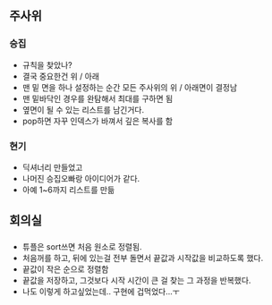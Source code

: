 ## 주사위
### 승집
- 규칙을 찾았나?
- 결국 중요한건 위 / 아래
- 맨 밑 면을 하나 설정하는 순간 모든 주사위의 위 / 아래면이 결정남
- 맨 밑바닥인 경우를 완탐해서 최대를 구하면 됨
- 옆면이 될 수 있는 리스트를 남긴거다.
- pop하면 자꾸 인덱스가 바껴서 깊은 복사를 함

### 현기
- 딕셔너리 만들었고
- 나머진 승집오빠랑 아이디어가 같다.
- 아예 1~6까지 리스트를 만듦

## 회의실
###
- 튜플은 sort쓰면 처음 원소로 정렬됨.
- 처음꺼를 하고, 뒤에 있는걸 전부 돌면서 끝값과 시작값을 비교하도록 했다.
- 끝값이 작은 순으로 정렬함
- 끝값을 저장하고, 그것보다 시작 시간이 큰 걸 찾는 그 과정을 반복했다.
- 나도 이렇게 하고싶었는데.. 구현에 겁먹었다...ㅜ